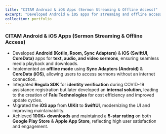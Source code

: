 ```yaml
---
title: "CITAM Android & iOS Apps (Sermon Streaming & Offline Access)"
excerpt: "Developed Android & iOS apps for streaming and offline access to sermons, including media playback, downloads, and identity verification.<br/><img src='/images/citam.png' width='500' height='300'>"
collection: portfolio
---
```


### CITAM Android & iOS Apps (Sermon Streaming & Offline Access)

- Developed **Android (Kotlin, Room, Sync Adapters)** & **iOS (SwiftUI, CoreData)** apps for **text, audio, and video sermons**, ensuring seamless media playback and downloads.
- Implemented an **offline mode** using **Sync Adapters (Android)** & **CoreData (iOS)**, allowing users to access sermons without an internet connection.
- Integrated **Regula SDK** for **identity verification** during COVID-19 assistance registration but later developed an **internal solution**, leading to the creation of **Falu Technologies** for cost efficiency and improved update cycles.
- Migrated the **iOS app** from **UIKit** to **SwiftUI**, modernizing the UI and improving maintainability.
- Achieved **100K+ downloads** and maintained a **5-star rating** on both **Google Play Store** & **Apple App Store**, reflecting high user satisfaction and engagement.
